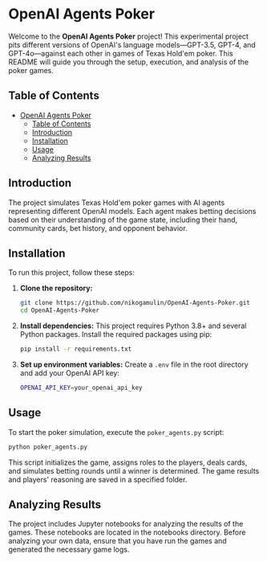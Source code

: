 # OpenAI Agents Poker

Welcome to the **OpenAI Agents Poker** project! This experimental project pits different versions of OpenAI's language models—GPT-3.5, GPT-4, and GPT-4o—against each other in games of Texas Hold'em poker. This README will guide you through the setup, execution, and analysis of the poker games.

## Table of Contents
- [OpenAI Agents Poker](#openai-agents-poker)
  - [Table of Contents](#table-of-contents)
  - [Introduction](#introduction)
  - [Installation](#installation)
  - [Usage](#usage)
  - [Analyzing Results](#analyzing-results)

## Introduction

The project simulates Texas Hold'em poker games with AI agents representing different OpenAI models. Each agent makes betting decisions based on their understanding of the game state, including their hand, community cards, bet history, and opponent behavior.

## Installation

To run this project, follow these steps:

1. **Clone the repository:**
    ```sh
    git clone https://github.com/nikogamulin/OpenAI-Agents-Poker.git
    cd OpenAI-Agents-Poker
    ```

2. **Install dependencies:**
    This project requires Python 3.8+ and several Python packages. Install the required packages using pip:
    ```sh
    pip install -r requirements.txt
    ```

3. **Set up environment variables:**
    Create a `.env` file in the root directory and add your OpenAI API key:
    ```sh
    OPENAI_API_KEY=your_openai_api_key
    ```

## Usage

To start the poker simulation, execute the `poker_agents.py` script:
```sh
python poker_agents.py
```

This script initializes the game, assigns roles to the players, deals cards, and simulates betting rounds until a winner is determined. The game results and players' reasoning are saved in a specified folder.

## Analyzing Results

The project includes Jupyter notebooks for analyzing the results of the games. These notebooks are located in the notebooks directory. Before analyzing your own data, ensure that you have run the games and generated the necessary game logs.



